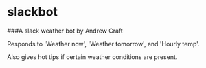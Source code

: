 # slackbot

###A slack weather bot by Andrew Craft

Responds to 'Weather now', 'Weather tomorrow', and 'Hourly temp'.

Also gives hot tips if certain weather conditions are present.
